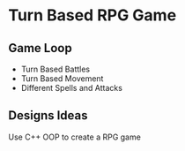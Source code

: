 # Turn Based RPG Game

## Game Loop

- Turn Based Battles
- Turn Based Movement
- Different Spells and Attacks

## Designs Ideas

Use C++ OOP to create a RPG game
